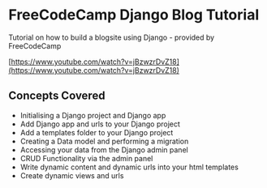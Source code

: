 # FreeCodeCamp Django Blog Tutorial
Tutorial on how to build a blogsite using Django - provided by FreeCodeCamp

[https://www.youtube.com/watch?v=jBzwzrDvZ18](https://www.youtube.com/watch?v=jBzwzrDvZ18)

## Concepts Covered
- Initialising a Django project and Django app
- Add Django app and urls to your Django project
- Add a templates folder to your Django project
- Creating a Data model and performing a migration
- Accessing your data from the Django admin panel
- CRUD Functionality via the admin panel
- Write dynamic content and dynamic urls into your html templates
- Create dynamic views and urls
